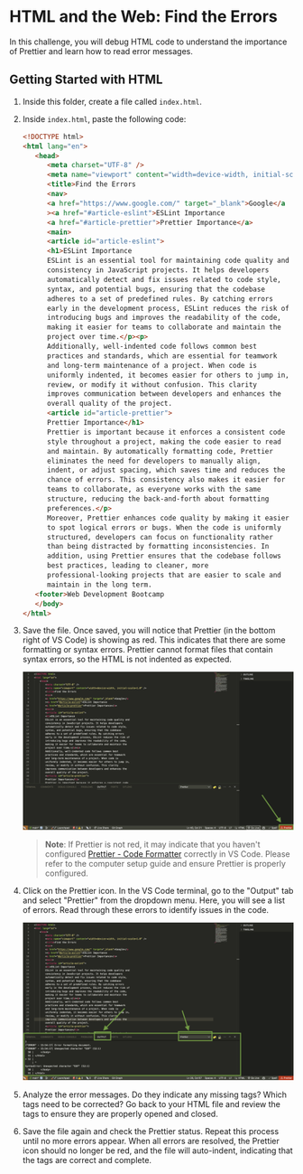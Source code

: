 # HTML and the Web: Find the Errors

In this challenge, you will debug HTML code to understand the importance of Prettier and learn how to read error messages.

## Getting Started with HTML

1. Inside this folder, create a file called `index.html`.
2. Inside `index.html`, paste the following code:

   ```html
   <!DOCTYPE html>
   <html lang="en">
      <head>
         <meta charset="UTF-8" />
         <meta name="viewport" content="width=device-width, initial-scale=1.0" />
         <title>Find the Errors
         <nav>
         <a href="https://www.google.com/" target="_blank">Google</a
         ><a href="#article-eslint">ESLint Importance
         <a href="#article-prettier">Prettier Importance</a>
         <main>
         <article id="article-eslint">
         <h1>ESLint Importance
         ESLint is an essential tool for maintaining code quality and
         consistency in JavaScript projects. It helps developers
         automatically detect and fix issues related to code style,
         syntax, and potential bugs, ensuring that the codebase
         adheres to a set of predefined rules. By catching errors
         early in the development process, ESLint reduces the risk of
         introducing bugs and improves the readability of the code,
         making it easier for teams to collaborate and maintain the
         project over time.</p><p>
         Additionally, well-indented code follows common best
         practices and standards, which are essential for teamwork
         and long-term maintenance of a project. When code is
         uniformly indented, it becomes easier for others to jump in,
         review, or modify it without confusion. This clarity
         improves communication between developers and enhances the
         overall quality of the project.
         <article id="article-prettier">
         Prettier Importance</h1>
         Prettier is important because it enforces a consistent code
         style throughout a project, making the code easier to read
         and maintain. By automatically formatting code, Prettier
         eliminates the need for developers to manually align,
         indent, or adjust spacing, which saves time and reduces the
         chance of errors. This consistency also makes it easier for
         teams to collaborate, as everyone works with the same
         structure, reducing the back-and-forth about formatting
         preferences.</p>
         Moreover, Prettier enhances code quality by making it easier
         to spot logical errors or bugs. When the code is uniformly
         structured, developers can focus on functionality rather
         than being distracted by formatting inconsistencies. In
         addition, using Prettier ensures that the codebase follows
         best practices, leading to cleaner, more
         professional-looking projects that are easier to scale and
         maintain in the long term.
      <footer>Web Development Bootcamp
      </body>
   </html>
   ```

3. Save the file. Once saved, you will notice that Prettier (in the bottom right of VS Code) is showing as red. This indicates that there are some formatting or syntax errors. Prettier cannot format files that contain syntax errors, so the HTML is not indented as expected.

   ![Prettier Red](./assets/prettier-red.png)

   > **Note**: If Prettier is not red, it may indicate that you haven't configured [Prettier - Code Formatter](https://marketplace.visualstudio.com/items?itemName=esbenp.prettier-vscode) correctly in VS Code. Please refer to the computer setup guide and ensure Prettier is properly configured.

4. Click on the Prettier icon. In the VS Code terminal, go to the "Output" tab and select "Prettier" from the dropdown menu. Here, you will see a list of errors. Read through these errors to identify issues in the code.

   ![Prettier Terminal](./assets/prettier-treminal.png)

5. Analyze the error messages. Do they indicate any missing tags? Which tags need to be corrected? Go back to your HTML file and review the tags to ensure they are properly opened and closed.

6. Save the file again and check the Prettier status. Repeat this process until no more errors appear. When all errors are resolved, the Prettier icon should no longer be red, and the file will auto-indent, indicating that the tags are correct and complete.
